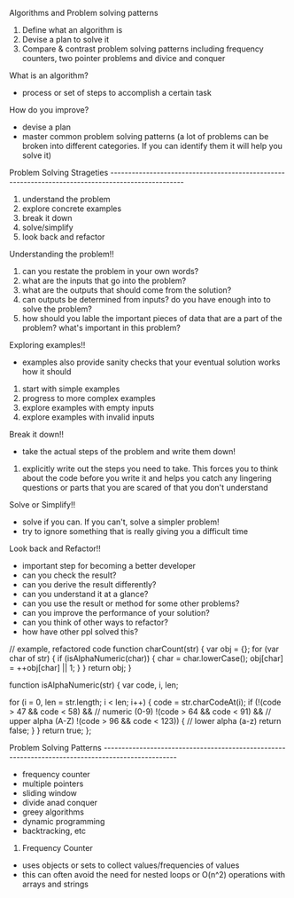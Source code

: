 Algorithms and Problem solving patterns

1. Define what an algorithm is
2. Devise a plan to solve it
3. Compare & contrast problem solving patterns including frequency counters,
   two pointer problems and divice and conquer

What is an algorithm?
- process or set of steps to accomplish a certain task

How do you improve?
- devise a plan 
- master common problem solving patterns
(a lot of problems can be broken into different categories. If you can identify them it will help you solve it)

Problem Solving Strageties --------------------------------------------------------------------------------------------------
1. understand the problem
2. explore concrete examples
3. break it down
4. solve/simplify
5. look back and refactor

Understanding the problem!!
1. can you restate the problem in your own words?
2. what are the inputs that go into the problem?
3. what are the outputs that should come from the solution?
4. can outputs be determined from inputs? do you have enough into to solve the problem?
5. how should you lable the important pieces of data that are a part of the problem? what's important in this problem?

Exploring examples!!
- examples also provide sanity checks that your eventual solution works how it should
1. start with simple examples
2. progress to more complex examples
3. explore examples with empty inputs
4. explore examples with invalid inputs

Break it down!!
- take the actual steps of the problem and write them down!
1. explicitly write out the steps you need to take. This forces you to think about the code before you write it and 
   helps you catch any lingering questions or parts that you are scared of that you don't understand

Solve or Simplify!!
- solve if you can. If you can't, solve a simpler problem!
- try to ignore something that is really giving you a difficult time

Look back and Refactor!!
- important step for becoming a better developer
- can you check the result?
- can you derive the result differently?
- can you understand it at a glance?
- can you use the result or method for some other problems?
- can you improve the performance of your solution?
- can you think of other ways to refactor?
- how have other ppl solved this?

// example, refactored code
function charCount(str) {
    var obj = {};
    for (var char of str) {
        if (isAlphaNumeric(char)) {
            char = char.lowerCase();
            obj[char] = ++obj[char] || 1;
        }
    }
    return obj;
}

function isAlphaNumeric(str) {
  var code, i, len;

  for (i = 0, len = str.length; i < len; i++) {
    code = str.charCodeAt(i);
    if (!(code > 47 && code < 58) && // numeric (0-9)
        !(code > 64 && code < 91) && // upper alpha (A-Z)
        !(code > 96 && code < 123)) { // lower alpha (a-z)
      return false;
    }
  }
  return true;
};

Problem Solving Patterns --------------------------------------------------------------------------------------------------
- frequency counter
- multiple pointers
- sliding window
- divide anad conquer
- greey algorithms
- dynamic programming
- backtracking, etc

1. Frequency Counter
- uses objects or sets to collect values/frequencies of values
- this can often avoid the need for nested loops or O(n^2) operations with arrays and strings
